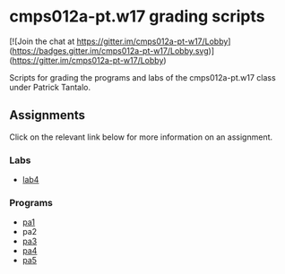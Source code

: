# cmps012a-pt.w17 grading scripts

[![Join the chat at https://gitter.im/cmps012a-pt-w17/Lobby]
(https://badges.gitter.im/cmps012a-pt-w17/Lobby.svg)]
(https://gitter.im/cmps012a-pt-w17/Lobby)

Scripts for grading the programs and labs of the cmps012a-pt.w17 class under
Patrick Tantalo.

## Assignments

Click on the relevant link below for more information on an assignment.

### Labs

- [lab4](lab4)

### Programs

- [pa1](pa1)
- pa2
- [pa3](pa3)
- [pa4](pa4)
- [pa5](pa5)
